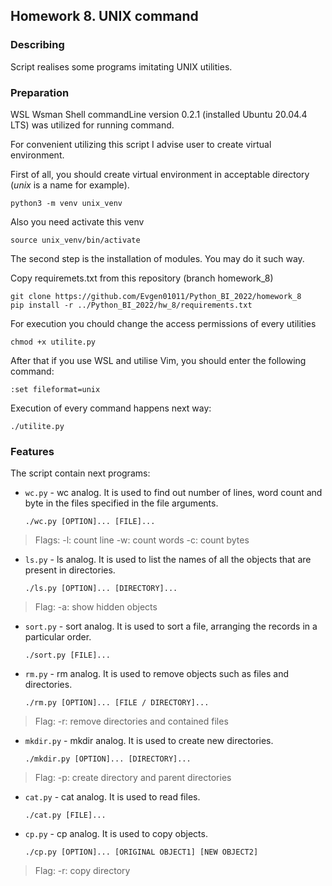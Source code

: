 ## Homework 8. UNIX command

### Describing
Script realises some programs imitating UNIX utilities. 

### Preparation
WSL Wsman Shell commandLine version 0.2.1 (installed Ubuntu 20.04.4 LTS) was utilized for running command.

For convenient utilizing this script I advise user to create virtual environment.

First of all, you should create virtual environment in acceptable directory (*unix* is a name for example).
```
python3 -m venv unix_venv
```
Also you need activate this venv
```
source unix_venv/bin/activate
```
The second step is the installation of modules. You may do it such way.

Copy requiremets.txt from this repository (branch homework_8)
```
git clone https://github.com/Evgen01011/Python_BI_2022/homework_8
pip install -r ../Python_BI_2022/hw_8/requirements.txt
```

For execution you chould change the access permissions of every utilities
```
chmod +x utilite.py
```

After that if you use WSL and utilise Vim, you should enter the following command:
```
:set fileformat=unix
```

Execution of every command happens next way:
```
./utilite.py
```


### Features
The script contain next programs:  
- `wc.py` - wc analog. It is used to find out number of lines, word count and byte in the files specified in the file arguments.
    ```
    ./wc.py [OPTION]... [FILE]...
    ```
> Flags: 
> -l: count line
> -w: count words
> -c: count bytes

- `ls.py` - ls analog. It is used to list the names of all the objects that are present in directories.
    ```
    ./ls.py [OPTION]... [DIRECTORY]...
    ```
> Flag: 
> -a: show hidden objects

- `sort.py` - sort analog. It is used to sort a file, arranging the records in a particular order.
    ```
    ./sort.py [FILE]...
    ```
 
 - `rm.py` - rm analog. It is used to remove objects such as files and directories.
    ```
    ./rm.py [OPTION]... [FILE / DIRECTORY]...
    ```
> Flag: 
> -r: remove directories and contained files

 - `mkdir.py` - mkdir analog. It is used to create new directories.
    ```
    ./mkdir.py [OPTION]... [DIRECTORY]...
    ```
> Flag: 
> -p: create directory and parent directories


 - `cat.py` - cat analog. It is used to read files.
    ```
    ./cat.py [FILE]...
    ```

 - `cp.py` - cp analog. It is used to copy objects.
    ```
    ./cp.py [OPTION]... [ORIGINAL OBJECT1] [NEW OBJECT2]
    ```
> Flag: 
> -r: copy directory


